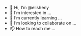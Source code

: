 - 👋 Hi, I’m @elisheny
- 👀 I’m interested in ...
- 🌱 I’m currently learning ...
- 💞️ I’m looking to collaborate on ...
- 📫 How to reach me ...

<!---
elisheny/elisheny is a ✨ special ✨ repository because its `README.md` (this file) appears on your GitHub profile.
You can click the Preview link to take a look at your changes.
--->
